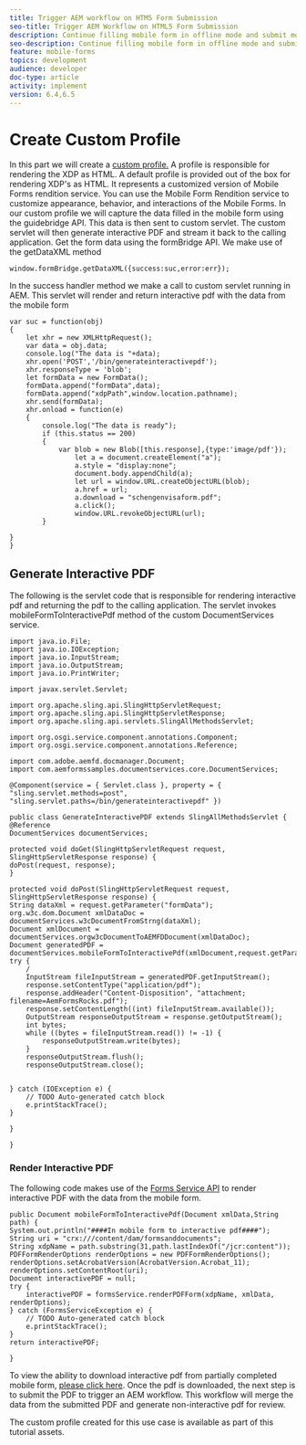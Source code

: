 ```yaml
---
title: Trigger AEM workflow on HTM5 Form Submission
seo-title: Trigger AEM Workflow on HTML5 Form Submission
description: Continue filling mobile form in offline mode and submit mobile form to trigger AEM workflow
seo-description: Continue filling mobile form in offline mode and submit mobile form to trigger AEM workflow
feature: mobile-forms
topics: development
audience: developer
doc-type: article
activity: implement
version: 6.4,6.5
---
```


# Create Custom Profile

In this part we will create a [custom profile.](https://helpx.adobe.com/livecycle/help/mobile-forms/creating-profile.html) A profile is responsible for rendering the XDP as HTML. A default profile is provided out of the box for rendering XDP's as HTML. It represents a customized version of Mobile Forms rendition service. You can use the Mobile Form Rendition service to customize appearance, behavior, and interactions of the Mobile Forms. In our custom profile we will capture the data filled in the mobile form using the guidebridge API. This data is then sent to custom servlet. The custom servlet will then generate interactive PDF and stream it back to the calling application.
Get the form data using the formBridge API. We make use of the getDataXML method

```javascript{.line-numbers}
window.formBridge.getDataXML({success:suc,error:err});
```

In the success handler method we make a call to custom servlet running in AEM. This servlet will render and return interactive pdf with the data from the mobile form

```javascript{.line-numbers}
var suc = function(obj)
{
    let xhr = new XMLHttpRequest();
    var data = obj.data;
    console.log("The data is "+data);
    xhr.open('POST','/bin/generateinteractivepdf');
    xhr.responseType = 'blob';
    let formData = new FormData();
    formData.append("formData",data);
    formData.append("xdpPath",window.location.pathname);
    xhr.send(formData);
    xhr.onload = function(e)
    {
        console.log("The data is ready");
        if (this.status == 200)
        {
            var blob = new Blob([this.response],{type:'image/pdf'});
                let a = document.createElement("a");
                a.style = "display:none";
                document.body.appendChild(a);
                let url = window.URL.createObjectURL(blob);
                a.href = url;
                a.download = "schengenvisaform.pdf";
                a.click();
                window.URL.revokeObjectURL(url);
        }

}
}

```

## Generate Interactive PDF

The following is the servlet code that is responsible for rendering interactive pdf and returning the pdf to the calling application. The servlet invokes mobileFormToInteractivePdf method of the custom DocumentServices service.

```java{.line-numbers}
import java.io.File;
import java.io.IOException;
import java.io.InputStream;
import java.io.OutputStream;
import java.io.PrintWriter;

import javax.servlet.Servlet;

import org.apache.sling.api.SlingHttpServletRequest;
import org.apache.sling.api.SlingHttpServletResponse;
import org.apache.sling.api.servlets.SlingAllMethodsServlet;

import org.osgi.service.component.annotations.Component;
import org.osgi.service.component.annotations.Reference;

import com.adobe.aemfd.docmanager.Document;
import com.aemformssamples.documentservices.core.DocumentServices;

@Component(service = { Servlet.class }, property = { "sling.servlet.methods=post",
"sling.servlet.paths=/bin/generateinteractivepdf" })

public class GenerateInteractivePDF extends SlingAllMethodsServlet {
@Reference
DocumentServices documentServices;

protected void doGet(SlingHttpServletRequest request, SlingHttpServletResponse response) {
doPost(request, response);
}

protected void doPost(SlingHttpServletRequest request, SlingHttpServletResponse response) {
String dataXml = request.getParameter("formData");
org.w3c.dom.Document xmlDataDoc = documentServices.w3cDocumentFromStrng(dataXml);
Document xmlDocument = documentServices.orgw3cDocumentToAEMFDDocument(xmlDataDoc);
Document generatedPDF = documentServices.mobileFormToInteractivePdf(xmlDocument,request.getParameter("xdpPath"));
try {
    /
    InputStream fileInputStream = generatedPDF.getInputStream();
    response.setContentType("application/pdf");
    response.addHeader("Content-Disposition", "attachment; filename=AemFormsRocks.pdf");
    response.setContentLength((int) fileInputStream.available());
    OutputStream responseOutputStream = response.getOutputStream();
    int bytes;
    while ((bytes = fileInputStream.read()) != -1) {
        responseOutputStream.write(bytes);
    }
    responseOutputStream.flush();
    responseOutputStream.close();


} catch (IOException e) {
    // TODO Auto-generated catch block
    e.printStackTrace();
}

}

}

```

### Render Interactive PDF

The following code makes use of the [Forms Service API](https://helpx.adobe.com/aem-forms/6/javadocs/com/adobe/fd/forms/api/FormsService.html) to render interactive PDF with the data from the mobile form.

```java{.line-numbers}
public Document mobileFormToInteractivePdf(Document xmlData,String path) {
System.out.println("####In mobile form to interactive pdf####");
String uri = "crx:///content/dam/formsanddocuments";
String xdpName = path.substring(31,path.lastIndexOf("/jcr:content"));
PDFFormRenderOptions renderOptions = new PDFFormRenderOptions();
renderOptions.setAcrobatVersion(AcrobatVersion.Acrobat_11);
renderOptions.setContentRoot(uri);
Document interactivePDF = null;
try {
    interactivePDF = formsService.renderPDFForm(xdpName, xmlData, renderOptions);
} catch (FormsServiceException e) {
    // TODO Auto-generated catch block
    e.printStackTrace();
}
return interactivePDF;

}

```

To view the ability to download interactive pdf from partially completed mobile form, [please click here](https://forms.enablementadobe.com/content/dam/formsanddocuments/schengen.xdp/jcr:content).
Once the pdf is downloaded, the next step is to submit the PDF to trigger an AEM workflow. This workflow will merge the data from the submitted PDF and generate non-interactive pdf for review.

The custom profile created for this use case is available as part of this tutorial assets.
